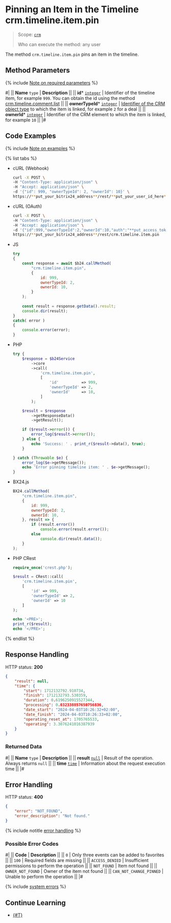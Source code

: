 # Pinning an Item in the Timeline crm.timeline.item.pin

> Scope: [`crm`](../../../scopes/permissions.md)
>
> Who can execute the method: any user

The method `crm.timeline.item.pin` pins an item in the timeline.

## Method Parameters

{% include [Note on required parameters](../../../../_includes/required.md) %}

#|
|| **Name**
`type` | **Description** ||
|| **id***
[`integer`](../../../data-types.md) | Identifier of the timeline item, for example `999`. You can obtain the id using the method [crm.timeline.comment.list](../comments/crm-timeline-comment-list.md) ||
|| **ownerTypeId***
[`integer`](../../data-types.md#object_type) | [Identifier of the CRM object type](../../data-types.md#object_type) to which the item is linked, for example `2` for a deal ||
|| **ownerId***
[`integer`](../../../data-types.md) | Identifier of the CRM element to which the item is linked, for example `10` ||
|#

## Code Examples

{% include [Note on examples](../../../../_includes/examples.md) %}

{% list tabs %}

- cURL (Webhook)

    ```bash
    curl -X POST \
    -H "Content-Type: application/json" \
    -H "Accept: application/json" \
    -d '{"id": 999, "ownerTypeId": 2, "ownerId": 10}' \
    https://**put_your_bitrix24_address**/rest/**put_your_user_id_here**/**put_your_webhook_here**/crm.timeline.item.pin
    ```

- cURL (OAuth)

    ```bash
    curl -X POST \
    -H "Content-Type: application/json" \
    -H "Accept: application/json" \
    -d '{"id":999,"ownerTypeId":2,"ownerId":10,"auth":"**put_access_token_here**"}' \
    https://**put_your_bitrix24_address**/rest/crm.timeline.item.pin
    ```

- JS

    ```js
    try
    {
    	const response = await $b24.callMethod(
    		"crm.timeline.item.pin",
    		{
    			id: 999,
    			ownerTypeId: 2,
    			ownerId: 10,
    		}
    	);
    	
    	const result = response.getData().result;
    	console.dir(result);
    }
    catch( error )
    {
    	console.error(error);
    }
    ```

- PHP

    ```php
    try {
        $response = $b24Service
            ->core
            ->call(
                'crm.timeline.item.pin',
                [
                    'id'          => 999,
                    'ownerTypeId' => 2,
                    'ownerId'     => 10,
                ]
            );
    
        $result = $response
            ->getResponseData()
            ->getResult();
    
        if ($result->error()) {
            error_log($result->error());
        } else {
            echo 'Success: ' . print_r($result->data(), true);
        }
    
    } catch (Throwable $e) {
        error_log($e->getMessage());
        echo 'Error pinning timeline item: ' . $e->getMessage();
    }
    ```

- BX24.js

    ```js
    BX24.callMethod(
        "crm.timeline.item.pin",
        {
            id: 999,
            ownerTypeId: 2,
            ownerId: 10,
        }, result => {
            if (result.error())
                console.error(result.error());
            else
                console.dir(result.data());
        }
    );
    ```

- PHP CRest

    ```php
    require_once('crest.php');

    $result = CRest::call(
        'crm.timeline.item.pin',
        [
            'id' => 999,
            'ownerTypeId' => 2,
            'ownerId' => 10
        ]
    );

    echo '<PRE>';
    print_r($result);
    echo '</PRE>';
    ```

{% endlist %}

## Response Handling

HTTP status: **200**

```json
{
    "result": null,
    "time": {
        "start": 1712132792.910734,
        "finish": 1712132793.530359,
        "duration": 0.6196250915527344,
        "processing": 0.032338857650756836,
        "date_start": "2024-04-03T10:26:32+02:00",
        "date_finish": "2024-04-03T10:26:33+02:00",
        "operating_reset_at": 1705765533,
        "operating": 3.3076241016387939
    }
}
```

### Returned Data

#|
|| **Name**
`type` | **Description** ||
|| **result**
[`null`](../../../data-types.md) | Result of the operation. Always returns `null` ||
|| **time**
[`time`](../../../data-types.md#time) | Information about the request execution time ||
|#

## Error Handling

HTTP status: **400**

```json
{
    "error": "NOT_FOUND",
    "error_description": "Not found."
}
```

{% include notitle [error handling](../../../../_includes/error-info.md) %}

### Possible Error Codes

#|
|| **Code** | **Description** ||
|| `0` | Only three events can be added to favorites ||
|| `100` | Required fields are missing ||
|| `ACCESS_DENIED` | Insufficient permissions to perform the operation ||
|| `NOT_FOUND` | Item not found ||
|| `OWNER_NOT_FOUND` | Owner of the item not found ||
|| `CAN_NOT_CHANGE_PINNED` | Unable to perform the operation ||
|#

{% include [system errors](../../../../_includes/system-errors.md) %}

## Continue Learning

- [{#T}](./crm-timeline-item-unpin.md)